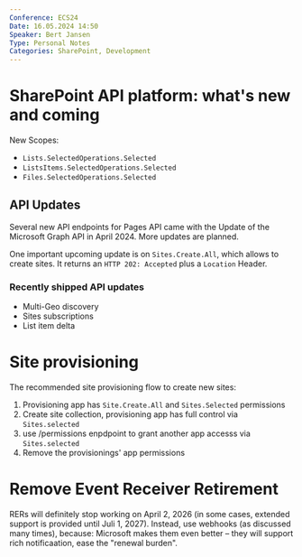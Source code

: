 ```yaml
---
Conference: ECS24
Date: 16.05.2024 14:50
Speaker: Bert Jansen
Type: Personal Notes
Categories: SharePoint, Development
---
```


# SharePoint API platform: what's new and coming

New Scopes:

- `Lists.SelectedOperations.Selected`
- `ListsItems.SelectedOperations.Selected`
- `Files.SelectedOperations.Selected`

## API Updates

Several new API endpoints for Pages API came with the Update of the Microsoft Graph API in April 2024.
More updates are planned.

One important upcoming update is on `Sites.Create.All`, which allows to create sites.
It returns an `HTTP 202: Accepted` plus a `Location` Header.

### Recently shipped API updates

- Multi-Geo discovery
- Sites subscriptions
- List item delta

# Site provisioning

The recommended site provisioning flow to create new sites:

1. Provisioning app has `Site.Create.All` and `Sites.Selected` permissions
2. Create site collection, provisioning app has full control via `Sites.selected`
3. use /permissions enpdpoint to grant another app accesss via `Sites.selected`
4. Remove the provisionings' app permissions

# Remove Event Receiver Retirement
RERs will definitely stop working on April 2, 2026 (in some cases, extended support is provided until Juli 1, 2027).
Instead, use webhooks (as discussed many times), because: Microsoft makes them even better – they will support rich notificaation, ease the "renewal burden".